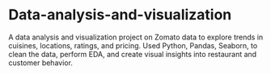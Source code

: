 # Data-analysis-and-visualization
A data analysis and visualization project on Zomato data to explore trends in cuisines, locations, ratings, and pricing. Used Python, Pandas, Seaborn,  to clean the data, perform EDA, and create visual insights into restaurant and customer behavior.
